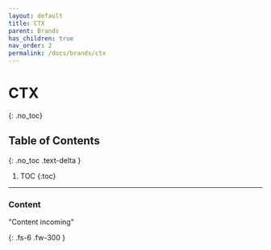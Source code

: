 ```yaml
---
layout: default
title: CTX 
parent: Brands
has_children: true
nav_order: 2
permalink: /docs/brands/ctx
---
```


# CTX
{: .no_toc}

## Table of Contents
{: .no_toc .text-delta }

1. TOC
   {:toc}
---

<h3>Content</h3>
"Content incoming"


{: .fs-6 .fw-300 }
